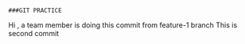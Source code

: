     ###GIT PRACTICE
Hi , a team member is doing this commit from feature-1 branch 
This is second commit